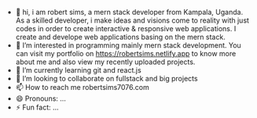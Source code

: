 - 👋 hi, i am robert sims, a mern stack developer from Kampala, Uganda. As a skilled developer, i make ideas and visions come to reality with just codes in order to create interactive & responsive web applications. I create and develope web applications basing on the mern stack.
- 👀 I’m interested in programming mainly mern stack development. You can visit my portfolio on https://robertsims.netlify.app to know more about me and also view my recently uploaded projects.
- 🌱 I’m currently learning git and react.js
- 💞️ I’m looking to collaborate on fullstack and big projects
- 📫 How to reach me robertsims7076.com
- 😄 Pronouns: ...
- ⚡ Fun fact: ...

<!---
testgithubrobert/testgithubrobert is a ✨ special ✨ repository because its `README.md` (this file) appears on your GitHub profile.
You can click the Preview link to take a look at your changes.
--->
